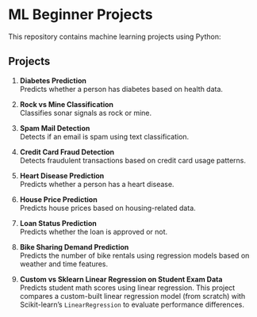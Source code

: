 # ML Beginner Projects

This repository contains machine learning projects using Python:

## Projects

1. **Diabetes Prediction**  
   Predicts whether a person has diabetes based on health data.

2. **Rock vs Mine Classification**  
   Classifies sonar signals as rock or mine.

3. **Spam Mail Detection**  
   Detects if an email is spam using text classification.

4. **Credit Card Fraud Detection**  
   Detects fraudulent transactions based on credit card usage patterns.

5. **Heart Disease Prediction**  
   Predicts whether a person has a heart disease.

6. **House Price Prediction**  
   Predicts house prices based on housing-related data.

7. **Loan Status Prediction**  
   Predicts whether the loan is approved or not.

8. **Bike Sharing Demand Prediction**  
   Predicts the number of bike rentals using regression models based on weather and time features.

9. **Custom vs Sklearn Linear Regression on Student Exam Data**  
   Predicts student math scores using linear regression. This project compares a custom-built linear regression model (from scratch) with Scikit-learn’s `LinearRegression` to evaluate performance differences.
